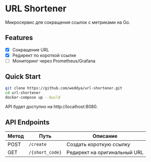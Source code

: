 # URL Shortener

Микросервис для сокращения ссылок с метриками на Go.

## Features
- [x] Сокращение URL
- [x] Редирект по короткой ссылке
- [ ] Мониторинг через Prometheus/Grafana

## Quick Start

```bash
git clone https://github.com/weddya/url-shortener.git
cd url-shortener
docker-compose up --build
```

API будет доступно на http://localhost:8080.

## API Endpoints

| Метод | Путь           | Описание                      |
|-------|----------------|-------------------------------|
| POST  | `/create`      | Создать короткую ссылку       |
| GET   | `/{short_code}` | Редирект на оригинальный URL  |

